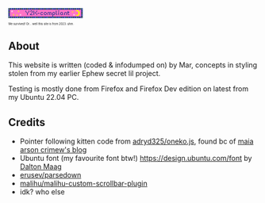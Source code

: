 <div class="derivi-twivi"><img src="/assets/img/badges/y2k-compliant.gif" alt="Y2K-compliant" class="badge" loading="lazy" widht="10em" title="Internet badge saying 'Ý2K-compliant'."><p style="font-size: 0.4em">We survived! Or... well this site is from 2023. uhm.</p></div>

## About

This website is written (coded & infodumped on) by Mar, concepts in styling stolen from my earlier Ephew secret lil project.

Testing is mostly done from Firefox and Firefox Dev edition on latest from my Ubuntu 22.04 PC.

## Credits

- Pointer following kitten code from [adryd325/oneko.js](https://github.com/adryd325/oneko.js), found bc of [maia arson crimew's blog](https://maia.crimew.gay/)
- Ubuntu font (my favourite font btw!) <https://design.ubuntu.com/font> by [Dalton Maag](https://fonts.google.com/?query=Dalton+Maag)
- [erusev/parsedown](https://parsedown.org/)
- [malihu/malihu-custom-scrollbar-plugin](https://github.com/malihu/malihu-custom-scrollbar-plugin)
- idk? who else